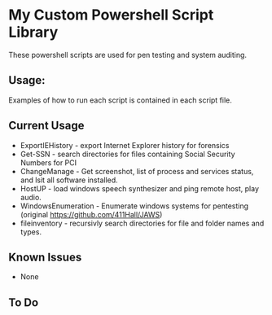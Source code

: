 # My Custom Powershell Script Library

These powershell scripts are used for pen testing and system auditing.

## Usage:

Examples of how to run each script is contained in each script file. 

## Current Usage
  - ExportIEHistory - export Internet Explorer history for forensics
  - Get-SSN - search directories for files containing Social Security Numbers for PCI
  - ChangeManage - Get screenshot, list of process and services status, and lsit all software installed. 
  - HostUP - load windows speech synthesizer and ping remote host, play audio.
  - WindowsEnumeration - Enumerate windows systems for pentesting (original https://github.com/411Hall/JAWS)
  - fileinventory - recursivly search directories for file and folder names and types.

## Known Issues

- None

## To Do
